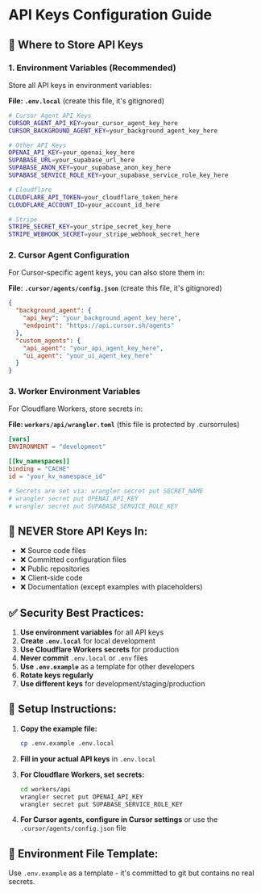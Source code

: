 # API Keys Configuration Guide

## 🔐 **Where to Store API Keys**

### 1. **Environment Variables (Recommended)**
Store all API keys in environment variables:

**File: `.env.local`** (create this file, it's gitignored)
```bash
# Cursor Agent API Keys
CURSOR_AGENT_API_KEY=your_cursor_agent_key_here
CURSOR_BACKGROUND_AGENT_KEY=your_background_agent_key_here

# Other API Keys
OPENAI_API_KEY=your_openai_key_here
SUPABASE_URL=your_supabase_url_here
SUPABASE_ANON_KEY=your_supabase_anon_key_here
SUPABASE_SERVICE_ROLE_KEY=your_supabase_service_role_key_here

# Cloudflare
CLOUDFLARE_API_TOKEN=your_cloudflare_token_here
CLOUDFLARE_ACCOUNT_ID=your_account_id_here

# Stripe
STRIPE_SECRET_KEY=your_stripe_secret_key_here
STRIPE_WEBHOOK_SECRET=your_stripe_webhook_secret_here
```

### 2. **Cursor Agent Configuration**
For Cursor-specific agent keys, you can also store them in:

**File: `.cursor/agents/config.json`** (create this file, it's gitignored)
```json
{
  "background_agent": {
    "api_key": "your_background_agent_key_here",
    "endpoint": "https://api.cursor.sh/agents"
  },
  "custom_agents": {
    "api_agent": "your_api_agent_key_here",
    "ui_agent": "your_ui_agent_key_here"
  }
}
```

### 3. **Worker Environment Variables**
For Cloudflare Workers, store secrets in:

**File: `workers/api/wrangler.toml`** (this file is protected by .cursorrules)
```toml
[vars]
ENVIRONMENT = "development"

[[kv_namespaces]]
binding = "CACHE"
id = "your_kv_namespace_id"

# Secrets are set via: wrangler secret put SECRET_NAME
# wrangler secret put OPENAI_API_KEY
# wrangler secret put SUPABASE_SERVICE_ROLE_KEY
```

## 🚫 **NEVER Store API Keys In:**
- ❌ Source code files
- ❌ Committed configuration files
- ❌ Public repositories
- ❌ Client-side code
- ❌ Documentation (except examples with placeholders)

## ✅ **Security Best Practices:**
1. **Use environment variables** for all API keys
2. **Create `.env.local`** for local development
3. **Use Cloudflare Workers secrets** for production
4. **Never commit** `.env.local` or `.env` files
5. **Use `.env.example`** as a template for other developers
6. **Rotate keys regularly**
7. **Use different keys** for development/staging/production

## 🔧 **Setup Instructions:**

1. **Copy the example file:**
   ```bash
   cp .env.example .env.local
   ```

2. **Fill in your actual API keys** in `.env.local`

3. **For Cloudflare Workers, set secrets:**
   ```bash
   cd workers/api
   wrangler secret put OPENAI_API_KEY
   wrangler secret put SUPABASE_SERVICE_ROLE_KEY
   ```

4. **For Cursor agents, configure in Cursor settings** or use the `.cursor/agents/config.json` file

## 📝 **Environment File Template:**
Use `.env.example` as a template - it's committed to git but contains no real secrets.
